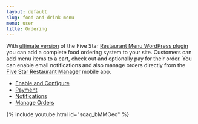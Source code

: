 ```yaml
---
layout: default
slug: food-and-drink-menu
menu: user
title: Ordering
---
```

With [ultimate version](../premium/ultimate-benefits) of the Five Star [Restaurant Menu WordPress plugin](https://www.fivestarplugins.com/plugins/five-star-restaurant-menu/) you can add a complete food ordering system to your site. Customers can add menu items to a cart, check out and optionally pay for their order. You can enable email <!-- and SMS -->notifications and also manage orders directly from the [Five Star Restaurant Manager](../fsrm) mobile app.

- [Enable and Configure](enable)
- [Payment](payment)
- [Notifications](notifications)
- [Manage Orders](manage)

{% include youtube.html id="sqag_bMMOeo" %}